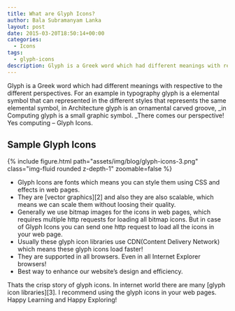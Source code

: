 ```yaml
---
title: What are Glyph Icons?
author: Bala Subramanyam Lanka
layout: post
date: 2015-03-20T18:50:14+00:00
categories:
  - Icons
tags:
  - glyph-icons
description: Glyph is a Greek word which had different meanings with respective to the different perspectives. For an example in typography glyph is a elemental symbol that can represented in the different styles that represents the same elemental symbol, in Architecture glyph is an ornamental carved groove, _in Computing glyph is a small graphic symbol.
---
```

Glyph is a Greek word which had different meanings with respective to the different perspectives. For an example in typography glyph is a elemental symbol that can represented in the different styles that represents the same elemental symbol, in Architecture glyph is an ornamental carved groove, _in Computing glyph is a small graphic symbol. _There comes our perspective! Yes computing &#8211; Glyph Icons.

## Sample Glyph Icons

{% include figure.html path="assets/img/blog/glyph-icons-3.png" class="img-fluid rounded z-depth-1" zoomable=false %}

  * Glyph Icons are fonts which means you can style them using CSS and effects in web pages.
  * They are [vector graphics][2] and also they are also scalable, which means we can scale them without loosing their quality.
  * Generally we use bitmap images for the icons in web pages, which requires multiple http requests for loading all bitmap icons. But in case of Glyph Icons you can send one http request to load all the icons in your web page.
  * Usually these glyph icon libraries use CDN(Content Delivery Network) which means these glyph icons load faster!
  * They are supported in all browsers. Even in all Internet Explorer browsers!
  * Best way to enhance our website&#8217;s design and efficiency.

Thats the crisp story of glyph icons. In internet world there are many [glyph icon libraries][3]. I recommend using the glyph icons in your web pages. Happy Learning and Happy Exploring!
